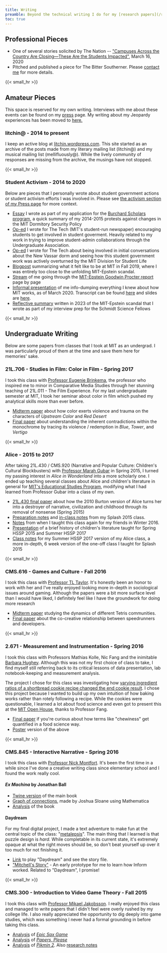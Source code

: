 ```yaml
---
title: Writing
preamble: Beyond the technical writing I do for my [research papers](/research/index.html), I do a lot of personal writing on the side, sometimes for pay, but most often for not. Most of this writing is either from undergraduate classes or from my student activism work.
toc: true
---
```


## Professional Pieces

*   One of several stories solicited by The Nation -- ["Campuses Across the Country Are Closing—These Are the Students Impacted"](https://www.thenation.com/article/society/campuses-across-the-country-are-closing-these-are-the-students-impacted/), March 16, 2020
*   Pitched and published a piece for The Bitter Southerner. Please [contact me](https://litchin.wordpress.com/contact/) for more details.


{{< small_hr >}}

## Amateur Pieces

This space is reserved for my own writing. Interviews with me about these events can be found on my [press](/press/index.html) page. My writing about my Jeopardy experiences has been moved to [here.](/research/cms/jeopardy.html)

### litchin@ - 2014 to present

I keep an active blog at [litchin.wordpress.com](http://litchin.wordpress.com). This site started as an archive of the posts made from my literary mailing list (litchin@) and my musical mailing list (mellifluously@). While the lively community of responses are missing from the archive, the musings have not stopped.


{{< small_hr >}}

### Student Activism - 2014 to 2020

Below are pieces that I personally wrote about student government actions or student activism efforts I was involved in. Please see [the activism section of my Press page](/press/index.html#activism) for more context.

*   [Essay](/files/ltchin_Burchard.pdf) I wrote as part of my application for the [Burchard Scholars program](http://shass.mit.edu/undergraduate/scholarships/burchard), a quick summary of my 2014-2015 protests against changes in the MIT Dormitory Security Policy
*   [Op-ed](https://thetech.com/2016/04/19/security-policies) I wrote for The Tech (MIT's student-run newspaper) encouraging students to get involved in student goverment. Heavily related to my work in trying to improve student-admin collaborations through the Undergraduate Association.
*   [Op-ed](https://thetech.com/2019/02/28/history-new-vassar-design) I wrote for The Tech about being involved in initial conversations about the New Vassar dorm and seeing how this student government work was actively overturned by the MIT Division for Student Life
*   [Blogpost](https://litchin.wordpress.com/2019/10/01/an-oral-history/) summarizing what it felt like to be at MIT in Fall 2019, where I was entirely too close to the unfolding MIT-Epstein scandal.
*   [Stream](https://youtu.be/jJDFoKhOgJs) of me going through the [MIT-Epstein Goodwin Procter report](http://factfindingjan2020.mit.edu/) page by page
*   [Informal presentation](https://youtu.be/zqsGduaE-50) of me info-dumping everything I knew about how MIT works, as of March 2020. Transcript can be found [here](https://docs.google.com/document/d/1tlkIJybavh9F3aZEffRIjpRHbwN5t2c99hq84xOHEgM/edit?usp=sharing) and slides are [here](https://docs.google.com/presentation/d/1dwwfnt_zVj-taaW9EX1uG-9qK8kTc7tDI6QKEpghXto/edit#slide=id.p).
*  [Reflective summary](/files/ltchin_MITEpstein2023.pdf) written in 2023 of the MIT-Epstein scandal that I wrote as part of my interview prep for the Schmidt Science Fellows


{{< small_hr >}}

## Undergraduate Writing

Below are some papers from classes that I took at MIT as an undergrad. I was particularly proud of them at the time and save them here for memories' sake.

### 21L.706 - Studies in Film: Color in Film - Spring 2017

I took this class with [Professor Eugenie Brinkema](https://lit.mit.edu/people/ebrinkema/), the professor who inspired me to minor in Comparative Media Studies through her stunning teaching of 21L.011 - The Film Experience. For my last undergraduate semester at MIT, I took her seminar about color in film which pushed my analytical skills more than ever before.

*   [Midterm paper](/files/ltchin_21L706Midterm.pdf) about how color exerts violence and trauma on the characters of _Upstream Color_ and _Red Desert_
*   [Final paper](/files/ltchin_21L706Final.pdf) about understanding the inherent contradictions within the monochrome by tracing its violence / redemption in _Blue_, _Tower_, and _Vertigo_


{{< small_hr >}}

### Alice - 2015 to 2017

After taking 21L.430 / CMS.920 (Narrative and Popular Culture: Children's Cultural Blockbusters) with [Professor Marah Gubar](http://lit.mit.edu/people/mgubar/) in Spring 2015, I turned my passing interest in _Alice in Wonderland_ into a more scholarly one. I ended up teaching several classes about Alice and children's literature in general for [MIT's Educational Studies Program](https://esp.mit.edu/teach/teachers/ltchin/bio.html), modifying what I had learned from Professor Gubar into a class of my own.

*   [21L.430 final paper](/files/ltchin_21L430Final.pdf) about how the 2010 Burton version of Alice turns her into a destroyer of narrative, civilization and childhood through its removal of nonsense (Spring 2015)
*   [Preparation notes](/files/ltchin_AliceSplash2015Prep.pdf) and [in-class notes](/files/ltchin_AliceSplash2015InClass.pdf) from my Splash 2015 class.
*   [Notes](/files/ltchin_AliceSplash2015Redux.pdf) from when I taught this class again for my friends in Winter 2016.
*   [Presentation](/files/ltchin_ChildrensLit.pdf) of a brief history of children's literature taught for Spring HSSP 2015 and Summer HSSP 2017
*   [Class notes](https://docs.google.com/document/d/1R5g8szdZ4-yn6hgkOkmXURzXc35IcK8Bxj1boVlibAw/edit) for my Summer HSSP 2017 version of my Alice class, a more in-depth, 6 week version of the one-off class I taught for Splash 2015


{{< small_hr >}}

### CMS.616 - Games and Culture - Fall 2016

I took this class with [Professor TL Taylor](http://tltaylor.com/). It's honestly been an honor to work with her and I've really enjoyed looking more in-depth in sociological issues around gaming. Although the papers were a bit more surface level than I would have liked, I definitely feel like I have the groundwork for doing more research

*   [Midterm paper](https://litchin.wordpress.com/2016/10/18/cms-616-multiplayer-tetris/) studying the dynamics of different Tetris communities.
*   [Final paper](/files/ltchin_CMS616Final.pdf) about the co-creative relationship between speedrunners and developers.


{{< small_hr >}}

### 2.671 - Measurement and Instrumentation - Spring 2016

I took this class with Professors Mathias Kolle, Nic Fang and the inimitable [Barbara Hughey](https://hr.mit.edu/rewards/recipient/award-recipients/2011/serving-client/barbara-hughey). Although this was not my first choice of class to take, I find myself still referring back to its critical lessons of data presentation, lab notebook-keeping and measurement analysis.

The project I chose for this class was investigating how [varying ingredient ratios of a shortbread cookie recipe changed the end cookie result](https://lolmy2671goforth.tumblr.com/post/144354047649/you-get-weird-cookies-if-you-dont-follow-the). I chose this project because I wanted to build up my own intuition of how baking works rather than rotely following a recipe. While the cookies were questionable, I learned a lot about food science and even got to present this at the [MIT Open House](https://energy.mit.edu/news/mitei-energizes-visitors-at-the-mit-open-house/), thanks to Professor Fang.

*   [Final paper](/files/ltchin_2671Paper.pdf) if you're curious about how terms like "chewiness" get quantified in a food science way.
*   [Poster](/files/ltchin_2671Poster.pdf) version of the above


{{< small_hr >}}

### CMS.845 - Interactive Narrative - Spring 2016

I took this class with [Professor Nick Montfort](http://www.nickm.com/classes/interactive_narrative/2016_spring/). It's been the first time in a while since I've done a creative writing class since elementary school and I found the work really cool.

#### _Ex Machina_ by Jonathan Ball

*   [Twine version](/projects/ExMachina.html) of the main book
*   [Graph of connections](/img_static/ExMachinaGraph.jpg), made by Joshua Sloane using Mathematica
*   [Analysis](/files/ltchin_ExMachina.pdf) of the book

#### Daydream

For my final digital project, I made a text adventure to make fun at the central topic of the class: "[metalepsis](https://en.wikipedia.org/wiki/Metalepsis#Narratology)". The main thing that I learned is that puzzle design is _hard._ While completable in its current state, it's extremely opaque at what the right moves should be, so don't beat yourself up over it too much for not finishing it.

*   [Link](/files/Inform/Daydream/index.html) to play "Daydream" and see the story file.
*   ["Mitchell's Story"](/files/Inform/mitchlee/index.html) - An early prototype for me to learn how Inform worked. Related to "Daydream", I promise!


{{< small_hr >}}

### CMS.300 - Introduction to Video Game Theory - Fall 2015

I took this class with [Professor Mikael Jakobsson](http://cmsw.mit.edu/profile/mikael-jakobsson/). I really enjoyed this class and managed to write papers that I didn't feel were overly rushed by my college life. I also really appreciated the opportunity to dig deeply into game studies, which was something I never had a formal grounding in before taking this class.

*   [Analysis](/files/ltchin_EpicSaxGame.pdf) of [_Epic Sax Game_](http://www.pippinbarr.com/games/epicsaxgame/EpicSaxGame.html)
*   [Analysis](/files/ltchin_PapersPlease.pdf) of [_Papers, Please_](https://papersplea.se/)
*   [Analysis](/files/ltchin_Pikmin2.pdf) of [_Pikmin 2_](https://en.wikipedia.org/wiki/Pikmin_2). Also [research notes](/files/ltchin_Pikmin2_Notes.pdf)